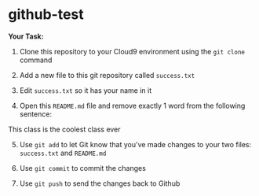 # github-test

**Your Task:**

1) Clone this repository to your Cloud9 environment using the `git clone` command

2) Add a new file to this git repository called `success.txt`

3) Edit `success.txt` so it has your name in it

4) Open this `README.md` file and remove exactly 1 word from the following sentence:

This class is the coolest class ever

5) Use `git add` to let Git know that you've made changes to your two files: `success.txt` and `README.md`

6) Use `git commit` to commit the changes

7) Use `git push` to send the changes back to Github
